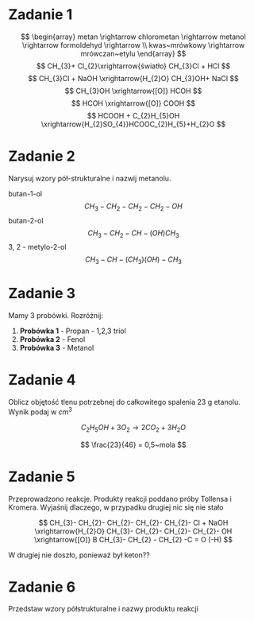 # Zadanie 1
$$
\begin{array}
metan \rightarrow chlorometan \rightarrow metanol \rightarrow formoldehyd \rightarrow \\ kwas~mrówkowy \rightarrow mrówczan~etylu
\end{array}
$$
$$
CH_{3}+ Cl_{2}\xrightarrow{światło} CH_{3}Cl + HCl
$$
$$
CH_{3}Cl + NaOH \xrightarrow{H_{2}O} CH_{3}OH+ NaCl
$$
$$
CH_{3}OH \xrightarrow{[O]} HCOH
$$
$$
HCOH \xrightarrow{[O]} COOH
$$
$$
HCOOH + C_{2}H_{5}OH \xrightarrow{H_{2}SO_{4}}HCOOC_{2}H_{5}+H_{2}O
$$
# Zadanie 2

Narysuj wzory pół-strukturalne i nazwij metanolu.

butan-1-ol
$$
CH_{3}-CH_{2}-CH_{2}- CH_{2}-OH
$$
butan-2-ol
$$
CH_{3}- CH_{2}- CH- (OH)CH_{3}
$$
3, 2 - metylo-2-ol
$$
CH_{3}-CH-(CH_{3})(OH)-CH_{3}
$$

# Zadanie 3
Mamy 3 probówki. Rozróżnij:

1. **Probówka 1** - Propan - 1,2,3 triol
2. **Probówka 2** - Fenol
3. **Probówka 3** - Metanol

# Zadanie 4

Oblicz objętość tlenu potrzebnej do całkowitego spalenia 23 g etanolu. Wynik podaj w $cm^3$ 

$$
C_{2}H_{5} OH + 3O_{2}\rightarrow 2 CO_{2}+3H_{2}O
$$

$$
\frac{23}{46} = 0,5~mola
$$

# Zadanie 5

Przeprowadzono reakcje. Produkty reakcji poddano próby Tollensa i Kromera. Wyjaśnij dlaczego, w przypadku drugiej nic się nie stało

$$
CH_{3}- CH_{2}- CH_{2}- CH_{2}- CH_{2}- Cl + NaOH \xrightarrow{H_{2}O} CH_{3}- CH_{2}- CH_{2}- CH_{2}- OH \xrightarrow{[O]} B CH_{3}- CH_{2} - CH_{2} -C = O (-H) 
$$

W drugiej nie doszło, ponieważ był keton??

# Zadanie 6

Przedstaw wzory półstrukturalne i nazwy produktu reakcji
